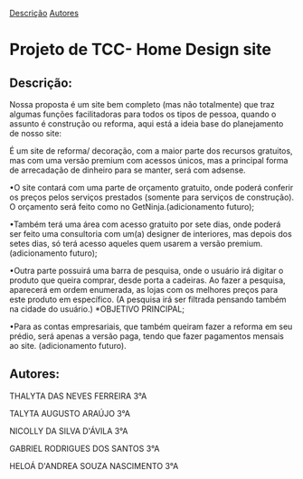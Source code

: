 [Descrição](#descri%C3%A7%C3%A3o) 
[Autores](#autores)

# Projeto de TCC- Home Design site

## Descrição:
 Nossa proposta é um site bem completo (mas não totalmente) que traz algumas funções facilitadoras para todos os tipos de pessoa, quando o assunto é construção ou reforma, aqui está a ideia base do planejamento de nosso site: 
  
 É um site de reforma/ decoração, com a maior parte dos recursos gratuitos, mas com uma versão premium com acessos únicos, mas a principal forma de arrecadação de dinheiro para se manter, será com adsense.
 
•O site contará com uma parte de orçamento gratuito, onde poderá conferir os preços pelos serviços prestados (somente para serviços de construção). O orçamento será feito como no GetNinja.(adicionamento futuro);

•Também terá uma área com acesso gratuito por sete dias, onde poderá ser feito uma consultoria com um(a) designer de interiores, mas depois dos setes dias, só terá acesso aqueles quem usarem a versão premium. (adicionamento futuro);

•Outra parte possuirá uma barra de pesquisa, onde o usuário irá digitar o produto que queira comprar, desde porta a cadeiras. Ao fazer a pesquisa, aparecerá em ordem enumerada, as lojas com os melhores preços para este produto em específico. (A pesquisa irá ser filtrada pensando também na cidade do usuário.) *OBJETIVO PRINCIPAL;

•Para as contas empresariais, que também queiram fazer a reforma em seu prédio, será apenas a versão paga, tendo que fazer pagamentos mensais ao site. (adicionamento futuro).


## Autores:
  THALYTA DAS NEVES FERREIRA 3°A
  
  TALYTA AUGUSTO ARAÚJO 3°A
  
  NICOLLY DA SILVA D'ÁVILA 3°A
  
  GABRIEL RODRIGUES DOS SANTOS 3°A
  
  HELOÁ D'ANDREA SOUZA NASCIMENTO 3°A
